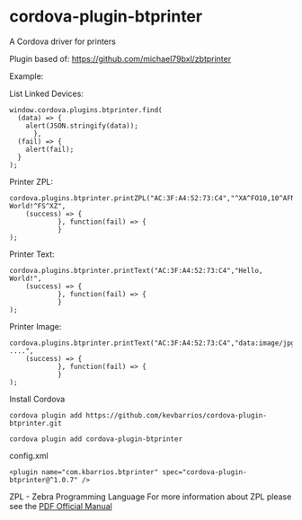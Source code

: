 # cordova-plugin-btprinter

A Cordova driver for printers

Plugin based of: https://github.com/michael79bxl/zbtprinter

Example:

List Linked Devices:

```
window.cordova.plugins.btprinter.find(
  (data) => {
    alert(JSON.stringify(data));
      },
  (fail) => {
    alert(fail);
  }
);
```

Printer ZPL:

```
cordova.plugins.btprinter.printZPL("AC:3F:A4:52:73:C4","^XA^FO10,10^AFN,26,13^FDHello, World!^FS^XZ",
    (success) => {
            }, function(fail) => {
            }
);
```

Printer Text:

```
cordova.plugins.btprinter.printText("AC:3F:A4:52:73:C4","Hello, World!",
    (success) => {
            }, function(fail) => {
            }
);
```

Printer Image:

```
cordova.plugins.btprinter.printText("AC:3F:A4:52:73:C4","data:image/jpg;base64, ....",
    (success) => {
            }, function(fail) => {
            }
);
```

Install Cordova

```
cordova plugin add https://github.com/kevbarrios/cordova-plugin-btprinter.git

cordova plugin add cordova-plugin-btprinter
```

config.xml

```
<plugin name="com.kbarrios.btprinter" spec="cordova-plugin-btprinter@^1.0.7" />
```

ZPL - Zebra Programming Language
For more information about ZPL please see the [PDF Official Manual](https://support.zebra.com/cpws/docs/zpl/zpl_manual.pdf)
